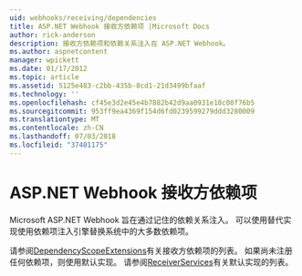 ```yaml
---
uid: webhooks/receiving/dependencies
title: ASP.NET Webhook 接收方依赖项 |Microsoft Docs
author: rick-anderson
description: 接收方依赖项和依赖关系注入在 ASP.NET Webhook。
ms.author: aspnetcontent
manager: wpickett
ms.date: 01/17/2012
ms.topic: article
ms.assetid: 5125e483-c2bb-435b-8cd1-21d3499bfaaf
ms.technology: ''
ms.openlocfilehash: cf45e3d2e45e4b7882b42d9aa0931e18c08f76b5
ms.sourcegitcommit: 953ff9ea4369f154d6fd0239599279ddd3280009
ms.translationtype: MT
ms.contentlocale: zh-CN
ms.lasthandoff: 07/03/2018
ms.locfileid: "37401175"
---
```

# <a name="aspnet-webhooks-receiver-dependencies"></a>ASP.NET Webhook 接收方依赖项

Microsoft ASP.NET Webhook 旨在通过记住的依赖关系注入。 可以使用替代实现使用依赖项注入引擎替换系统中的大多数依赖项。

请参阅[DependencyScopeExtensions](https://github.com/aspnet/WebHooks/blob/master/src/Microsoft.AspNet.WebHooks.Receivers/Extensions/DependencyScopeExtensions.cs)有关接收方依赖项的列表。 如果尚未注册任何依赖项，则使用默认实现。 请参阅[ReceiverServices](https://github.com/aspnet/WebHooks/blob/master/src/Microsoft.AspNet.WebHooks.Receivers/Services/ReceiverServices.cs)有关默认实现的列表。
